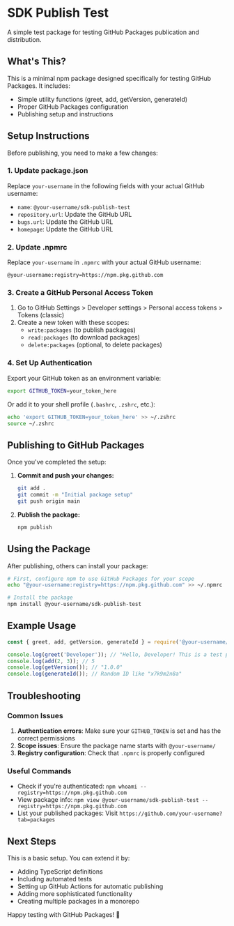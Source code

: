 # SDK Publish Test

A simple test package for testing GitHub Packages publication and distribution.

## What's This?

This is a minimal npm package designed specifically for testing GitHub Packages. It includes:

- Simple utility functions (greet, add, getVersion, generateId)
- Proper GitHub Packages configuration
- Publishing setup and instructions

## Setup Instructions

Before publishing, you need to make a few changes:

### 1. Update package.json

Replace `your-username` in the following fields with your actual GitHub username:
- `name`: `@your-username/sdk-publish-test`
- `repository.url`: Update the GitHub URL
- `bugs.url`: Update the GitHub URL  
- `homepage`: Update the GitHub URL

### 2. Update .npmrc

Replace `your-username` in `.npmrc` with your actual GitHub username:
```
@your-username:registry=https://npm.pkg.github.com
```

### 3. Create a GitHub Personal Access Token

1. Go to GitHub Settings > Developer settings > Personal access tokens > Tokens (classic)
2. Create a new token with these scopes:
   - `write:packages` (to publish packages)
   - `read:packages` (to download packages)
   - `delete:packages` (optional, to delete packages)

### 4. Set Up Authentication

Export your GitHub token as an environment variable:
```bash
export GITHUB_TOKEN=your_token_here
```

Or add it to your shell profile (`.bashrc`, `.zshrc`, etc.):
```bash
echo 'export GITHUB_TOKEN=your_token_here' >> ~/.zshrc
source ~/.zshrc
```

## Publishing to GitHub Packages

Once you've completed the setup:

1. **Commit and push your changes:**
   ```bash
   git add .
   git commit -m "Initial package setup"
   git push origin main
   ```

2. **Publish the package:**
   ```bash
   npm publish
   ```

## Using the Package

After publishing, others can install your package:

```bash
# First, configure npm to use GitHub Packages for your scope
echo "@your-username:registry=https://npm.pkg.github.com" >> ~/.npmrc

# Install the package
npm install @your-username/sdk-publish-test
```

## Example Usage

```javascript
const { greet, add, getVersion, generateId } = require('@your-username/sdk-publish-test');

console.log(greet('Developer')); // "Hello, Developer! This is a test package from GitHub Packages."
console.log(add(2, 3)); // 5
console.log(getVersion()); // "1.0.0"
console.log(generateId()); // Random ID like "x7k9m2n8a"
```

## Troubleshooting

### Common Issues

1. **Authentication errors**: Make sure your `GITHUB_TOKEN` is set and has the correct permissions
2. **Scope issues**: Ensure the package name starts with `@your-username/`
3. **Registry configuration**: Check that `.npmrc` is properly configured

### Useful Commands

- Check if you're authenticated: `npm whoami --registry=https://npm.pkg.github.com`
- View package info: `npm view @your-username/sdk-publish-test --registry=https://npm.pkg.github.com`
- List your published packages: Visit `https://github.com/your-username?tab=packages`

## Next Steps

This is a basic setup. You can extend it by:
- Adding TypeScript definitions
- Including automated tests
- Setting up GitHub Actions for automatic publishing
- Adding more sophisticated functionality
- Creating multiple packages in a monorepo

Happy testing with GitHub Packages! 🚀
